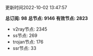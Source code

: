 更新时间2022-10-02 13:47:57

**总订阅: 98**
**总节点: 9146**
**有效节点: 2823**
- v2ray节点: 2345
- ss节点: 269
- trojan节点: 176
- ssr节点: 33
